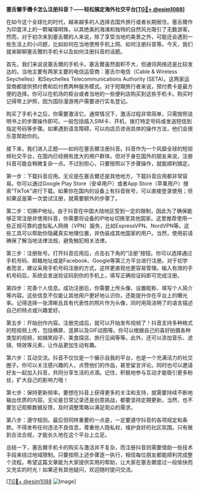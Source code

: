 **塞舌爾手機卡怎么注册抖音？——轻松搞定海外社交平台[[TG💪+ @esim1088](https://t.me/s/esim1088)]**

在如今这个全球化的时代，越来越多的人选择去国外旅行或者长期居住。塞舌爾作为印度洋上的一颗璀璨明珠，以其绝美的海滩和独特的自然风光吸引了无数游客。然而，对于初次来到塞舌爾的人来说，除了享受当地的美景之外，可能还会遇到一些生活上的小问题，比如如何在当地使用手机上网、如何注册抖音等。今天，我们就来聊聊塞舌爾的手机卡以及如何注册抖音的话题。

首先，我们来说说塞舌爾的手机卡。塞舌爾虽然面积不大，但通讯网络还是比较发达的。当地主要有两家主要的电信运营商：塞舌尔电信（Cable & Wireless Seychelles）和Seychelles Telecommunications Authority (SETA)。这两家运营商都提供预付费和后付费两种服务模式。对于短期旅行者来说，预付费卡是最方便的选择。你可以在机场的柜台或者当地的一些便利店购买到这些手机卡。购买时记得带上护照，因为国际漫游用户需要进行实名登记。

购买了手机卡之后，你需要激活它。通常情况下，激活过程非常简单，只需按照说明书上的步骤操作即可。一般包括插入SIM卡、开机、拨打特定号码或发送短信到指定号码等步骤。如果遇到语言障碍，可以向店员咨询具体的操作方法，他们会很乐意帮助你的。

接下来，我们进入正题——如何在塞舌爾注册抖音。抖音作为一个风靡全球的短视频社交平台，在国内已经拥有庞大的用户群体。但对于身在国外的朋友来说，注册抖音可能会稍微复杂一点。不过别担心，只要按照以下步骤操作，就能顺利搞定。

第一步：下载抖音应用。无论是在塞舌爾还是其他地方，下载抖音应用都非常容易。你可以通过Google Play Store（安卓用户）或者App Store（苹果用户）搜索“TikTok”进行下载。如果你在国内的设备上有抖音账号，可以直接登录使用；但如果这是第一次尝试注册，就需要额外的步骤了。

第二步：切换IP地址。由于抖音在中国大陆地区受到一定的限制，因此为了确保能够正常注册并使用抖音，你需要将设备的IP地址切换至其他国家。这里推荐使用一些正规可靠的虚拟私人网络（VPN）服务，比如ExpressVPN、NordVPN等。这些工具可以帮助你隐藏真实地理位置，并伪装成其他国家的用户。当然，使用前请确保了解当地法律法规，避免触犯相关法律。

第三步：注册账号。打开抖音应用后，点击右下角的“注册”按钮。你可以选择通过手机号码、邮箱地址或是Facebook、Google等第三方平台进行注册。对于初学者而言，建议采用手机号码注册的方式，这样更直观也更容易管理。输入有效的手机号码后，系统会发送验证码到你的手机上，填写正确验证码即可完成注册。

第四步：完善个人信息。成功注册后，你需要上传头像、设置昵称、填写个人简介等内容。这些信息不仅能让其他用户更好地认识你，还能提升你在平台上的曝光率。记得选择一张清晰且具有代表性的照片作为头像，同时用简洁明了的语言描述自己的特点或兴趣爱好。

第五步：开始创作内容。注册完成后，就可以开始发布视频了！抖音支持多种格式的短视频上传，包括横屏、竖屏以及GIF动图等。你可以根据自己的喜好拍摄各种类型的视频，如搞笑段子、美食探店、旅行见闻等等。此外，还可以添加音乐、滤镜、特效等元素，让作品更加生动有趣。

第六步：互动交流。抖音不仅仅是一个展示自我的平台，也是一个充满活力的社交圈子。你可以关注感兴趣的人，点赞他们的作品，甚至留言评论。同时也可以邀请好友一起加入抖音，共同分享生活的点滴。记住，积极地参与互动才能吸引更多粉丝，扩大自己的影响力哦！

第七步：保持更新频率。要想在抖音上获得更多的关注和支持，就需要持续不断地输出优质的内容。无论是日常记录还是创意挑战，都要坚持定期更新。当然，也不要忘记观察数据反馈，及时调整策略以满足观众的需求。

第八步：遵守规则。最后但同样重要的一点是，一定要遵守抖音的各项规定和条款。不得发布任何违法不良信息，尊重他人隐私权，维护良好的社区氛围。只有做到合法合规，才能长久地在这个平台上立足。

总结一下，塞舌爾手机卡的购买与激活并不复杂，而注册抖音则需要借助一些技术手段来绕过地域限制。只要按照上述步骤逐一执行，相信每位朋友都能顺利完成整个流程。希望这篇文章能为大家提供实用的帮助，让大家在塞舌爾度过一段愉快而又充实的时光！如果还有其他疑问，欢迎随时提问交流。

[[TG💪+ @esim1088](https://t.me/s/esim1088) ![Image](https://i.postimg.cc/4NQfJmqS/Snipaste-2025-05-13-00-14-12.png)]